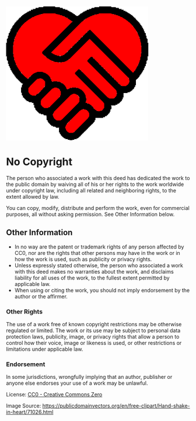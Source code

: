 ![Ark Heart Image](arkheart.png)
# No Copyright
The person who associated a work with this deed has dedicated the work to the public domain by waiving all of his or her rights to the work worldwide under copyright law, including all related and neighboring rights, to the extent allowed by law.

You can copy, modify, distribute and perform the work, even for commercial purposes, all without asking permission. See Other Information below.

## Other Information
- In no way are the patent or trademark rights of any person affected by CC0, nor are the rights that other persons may have in the work or in how the work is used, such as publicity or privacy rights.
- Unless expressly stated otherwise, the person who associated a work with this deed makes no warranties about the work, and disclaims liability for all uses of the work, to the fullest extent permitted by applicable law.
- When using or citing the work, you should not imply endorsement by the author or the affirmer.

### Other Rights
The use of a work free of known copyright restrictions may be otherwise regulated or limited.  The work or its use may be subject to personal data protection laws, publicity, image, or privacy rights that allow a person to control how their voice, image or likeness is used, or other restrictions or limitations under applicable law.

### Endorsement
In some jurisdictions, wrongfully implying that an author, publisher or anyone else endorses your use of a work may be unlawful.

License: [CC0 - Creative Commons Zero](https://creativecommons.org/publicdomain/zero/1.0/)

Image Source: https://publicdomainvectors.org/en/free-clipart/Hand-shake-in-heart/71026.html